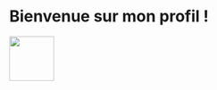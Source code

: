 <h1>Bienvenue sur mon profil !</h1> <img src ="https://media.giphy.com/media/MksyvqJEf8yPK/giphy.gif" width = 80> 


<!--
**EstebanBiret/EstebanBiret** is a ✨ _special_ ✨ repository because its `README.md` (this file) appears on your GitHub profile.

Here are some ideas to get you started:

- 🔭 I’m currently working on ...
- 🌱 I’m currently learning ...
- 👯 I’m looking to collaborate on ...
- 🤔 I’m looking for help with ...
- 💬 Ask me about ...
- 📫 How to reach me: ...
- 😄 Pronouns: ...
- ⚡ Fun fact: ...
-->
